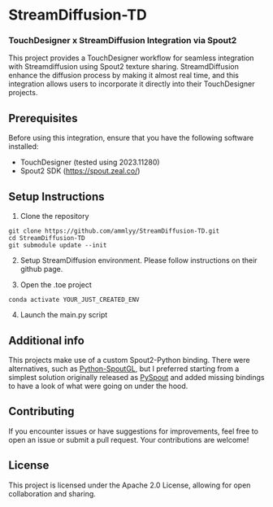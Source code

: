 # StreamDiffusion-TD
### TouchDesigner x StreamDiffusion Integration via Spout2
This project provides a TouchDesigner workflow for seamless integration with Streamdiffusion using Spout2 texture sharing. StreamdDiffusion enhance the diffusion process by making it almost real time, and this integration allows users to incorporate it directly into their TouchDesigner projects.

## Prerequisites
Before using this integration, ensure that you have the following software installed:

- TouchDesigner (tested using 2023.11280)
- Spout2 SDK (https://spout.zeal.co/)


## Setup Instructions
1. Clone the repository
```
git clone https://github.com/ammlyy/StreamDiffusion-TD.git
cd StreamDiffusion-TD
git submodule update --init
```

2. Setup StreamDiffusion environment.
   Please follow instructions on their github page.

3. Open the .toe project
```
conda activate YOUR_JUST_CREATED_ENV
```

4. Launch the main.py script


## Additional info
This projects make use of a custom Spout2-Python binding. There were alternatives, such as [Python-SpoutGL]([https://github.com/jlai/Python-SpoutGL), but I preferred starting from a simplest solution originally released as [PySpout](https://github.com/Off-World-Live/pyspout) and added missing bindings to have a look of what were going on under the hood.

## Contributing
If you encounter issues or have suggestions for improvements, feel free to open an issue or submit a pull request. Your contributions are welcome!

## License
This project is licensed under the Apache 2.0 License, allowing for open collaboration and sharing.

